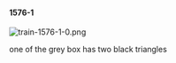 #### 1576-1
![train-1576-1-0.png](https://github.com/lil-lab/nlvr/raw/master/nlvr/train/images/17/train-1576-1-0.png "train-1576-1-0.png")

one of the grey box has two black triangles